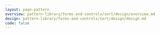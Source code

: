 ```yaml
---
layout: page-pattern
overview: pattern-library/forms-and-controls/sort/design/overview.md
design: pattern-library/forms-and-controls/sort/design/design.md
code: false
---
```

